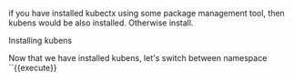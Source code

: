 if you have installed kubectx using some package management tool, then kubens would be also installed. Otherwise install.

Installing kubens

Now that we have installed kubens, let's switch between namespace
``{{execute}}